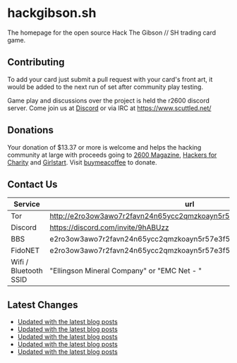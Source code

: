 # hackgibson.sh
The homepage for the open source Hack The Gibson // SH trading card game.


## Contributing

To add your card just submit a pull request with your card's front art, it would be added to the next run of set after community play testing.

Game play and discussions over the project is held the r2600 discord server. Come join us at [Discord](https://discord.com/invite/9hABUzz) or via IRC at https://www.scuttled.net/


## Donations

Your donation of $13.37 or more is welcome and helps the hacking community at large with proceeds going to [2600 Magazine](https://2600.com/), [Hackers for Charity](https://hackersforcharity.org) and [Girlstart](https://girlstart.org).  Visit [buymeacoffee](https://www.buymeacoffee.com/hackgibson.sh) to donate.


## Contact Us

Service | url
-|-
Tor | http://e2ro3ow3awo7r2favn24n65ycc2qmzkoayn5r57e3f56nvjwdcgg32ad.onion
Discord | https://discord.com/invite/9hABUzz
BBS | e2ro3ow3awo7r2favn24n65ycc2qmzkoayn5r57e3f56nvjwdcgg32ad.onion:23
FidoNET | e2ro3ow3awo7r2favn24n65ycc2qmzkoayn5r57e3f56nvjwdcgg32ad.onion:24554
Wifi / Bluetooth SSID | "Ellingson Mineral Company" or "EMC Net - <fidonet address>"

## Latest Changes
<!-- BLOG-POST-LIST:START -->
- [Updated with the latest blog posts](https://github.com/DFW2600/hackgibson.sh/commit/627bcf8ad00e2dc59cec2d6da666b0bd6625c5b3)
- [Updated with the latest blog posts](https://github.com/DFW2600/hackgibson.sh/commit/76ccd613b7fb9477c44eaf2ba36845583f350d1f)
- [Updated with the latest blog posts](https://github.com/DFW2600/hackgibson.sh/commit/c0470e1864875d9e6477f667596129269dd45b2e)
- [Updated with the latest blog posts](https://github.com/DFW2600/hackgibson.sh/commit/e1e3a8705e747ac8f0ac2edd9d8181c71eed9267)
- [Updated with the latest blog posts](https://github.com/DFW2600/hackgibson.sh/commit/45dd0323268199e5bd28472d8ea885399ddad6a7)
<!-- BLOG-POST-LIST:END -->
